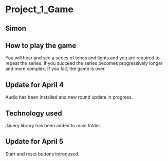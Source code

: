 # Project_1_Game
## Simon

## How to play the game

You will hear and see a series of tones and lights and you are required to repeat the series. If you succeed the series becomes progressively longer and more complex. If you fail, the game is over.

## Update for April 4

Audio has been installed and new round update in progress.

## Technology used

jQuery library has been added to main folder.

## Update for April 5 

Start and reset buttons introdused.
